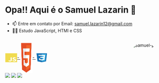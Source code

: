 # Opa!! Aqui é o Samuel Lazarin 👋

- 📫 Entre em contato por Email: samuel.lazarin12@gmail.com
- 🧑‍💻 Estudo JavaScript, HTMl e CSS

<div align="center">
  <a href="https://github.com/Lazarin123">
</div>

<div style="display: inline_block"><br>
  <img align="center" alt="Samuel-Js" height="30" width="40" src="https://raw.githubusercontent.com/devicons/devicon/master/icons/javascript/javascript-plain.svg">-
  <img align="center" alt="Samuel-HTML" height="100cm" width="40" src="https://raw.githubusercontent.com/devicons/devicon/master/icons/html5/html5-original.svg">-
  <img align="center" alt="Samuel-CSS" height="30" width="40" src="https://raw.githubusercontent.com/devicons/devicon/master/icons/css3/css3-original.svg">
    <img align="right" alt="Samuel-pic" height="200" style="border-radius:70px;" src="https://www.odebate.com.br/wp-content/uploads/2022/02/12022022metaverso.jpg">

</div>

<div> 
  <a href="https://www.instagram.com/sam_lazarin/" target="_blank"><img src="https://img.shields.io/badge/-Instagram-%23E4405F?style=for-the-badge&logo=instagram&logoColor=white" target="_blank"></a> 
  <a href = "mailto:samuel.lazarin12@gmail.com"><img src="https://img.shields.io/badge/-Gmail-%23333?style=for-the-badge&logo=gmail&logoColor=white" target="_blank"></a> 
  <a href="https://www.linkedin.com/in/samuel-lazarin-132b4124a/" target="_blank"><img src="https://img.shields.io/badge/-LinkedIn-%230077B5?style=for-the-badge&logo=linkedin&logoColor=white" target="_blank"></a> 

</div>
